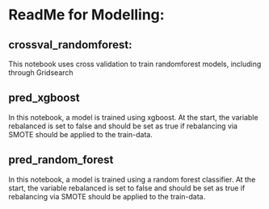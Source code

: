 # ReadMe for Modelling:

## crossval_randomforest:

This notebook uses cross validation to train randomforest models, including through Gridsearch

## pred_xgboost

In this notebook, a model is trained using xgboost. At the start, the variable rebalanced is set to false and should be set as true if rebalancing via SMOTE should be applied to the train-data.

## pred_random_forest

In this notebook, a model is trained using a random forest classifier. At the start, the variable rebalanced is set to false and should be set as true if rebalancing via SMOTE should be applied to the train-data.